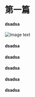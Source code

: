 # 第一篇
#### dsadsa
![Image text](/lvxiaoqian/dist/img/u=1264256885,1056824691&fm=26&gp=0.jpg)

#### dsadsa
#### dsadsa
#### dsadsa
#### dsadsa
#### dsadsa